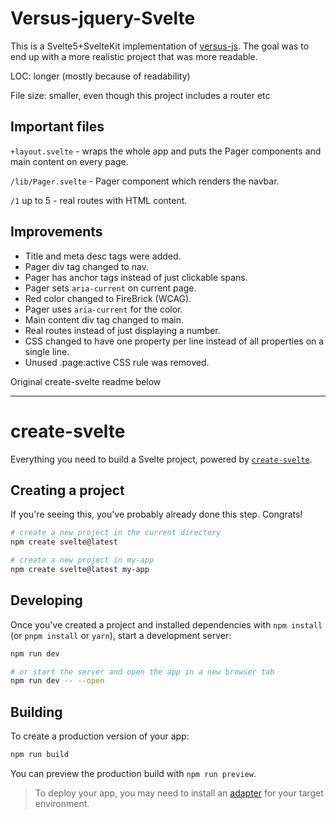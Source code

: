 # Versus-jquery-Svelte

This is a Svelte5+SvelteKit implementation of [versus-js](https://github.com/jbanes/versus-js). The goal was to end up with a more realistic project that was more readable.

LOC: longer (mostly because of readability)

File size: smaller, even though this project includes a router etc

## Important files

`+layout.svelte` - wraps the whole app and puts the Pager components and main content on every page.

`/lib/Pager.svelte` - Pager component which renders the navbar.

`/1` up to 5 - real routes with HTML content.

## Improvements

- Title and meta desc tags were added.
- Pager div tag changed to nav.
- Pager has anchor tags instead of just clickable spans.  
- Pager sets `aria-current` on current page.
- Red color changed to FireBrick (WCAG).
- Pager uses `aria-current` for the color.
- Main content div tag changed to main.
- Real routes instead of just displaying a number.
- CSS changed to have one property per line instead of all properties on a single line.
- Unused .page:active CSS rule was removed.

Original create-svelte readme below

---

# create-svelte

Everything you need to build a Svelte project, powered by [`create-svelte`](https://github.com/sveltejs/kit/tree/main/packages/create-svelte).

## Creating a project

If you're seeing this, you've probably already done this step. Congrats!

```bash
# create a new project in the current directory
npm create svelte@latest

# create a new project in my-app
npm create svelte@latest my-app
```

## Developing

Once you've created a project and installed dependencies with `npm install` (or `pnpm install` or `yarn`), start a development server:

```bash
npm run dev

# or start the server and open the app in a new browser tab
npm run dev -- --open
```

## Building

To create a production version of your app:

```bash
npm run build
```

You can preview the production build with `npm run preview`.

> To deploy your app, you may need to install an [adapter](https://kit.svelte.dev/docs/adapters) for your target environment.

